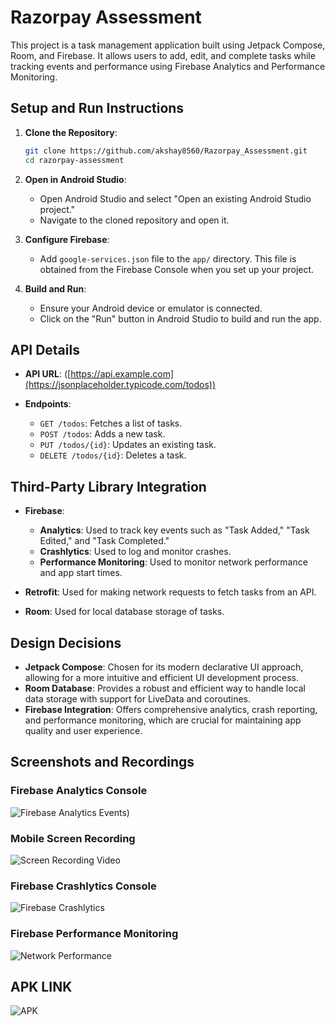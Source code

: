 # Razorpay Assessment

This project is a task management application built using Jetpack Compose, Room, and Firebase. It allows users to add, edit, and complete tasks while tracking events and performance using Firebase Analytics and Performance Monitoring.

## Setup and Run Instructions

1. **Clone the Repository**:
   ```bash
   git clone https://github.com/akshay8560/Razorpay_Assessment.git
   cd razorpay-assessment
   ```

2. **Open in Android Studio**:
   - Open Android Studio and select "Open an existing Android Studio project."
   - Navigate to the cloned repository and open it.

3. **Configure Firebase**:
   - Add  `google-services.json` file to the `app/` directory. This file is obtained from the Firebase Console when you set up your project.

4. **Build and Run**:
   - Ensure your Android device or emulator is connected.
   - Click on the "Run" button in Android Studio to build and run the app.

## API Details

- **API URL**: ([https://api.example.com](https://jsonplaceholder.typicode.com/todos))  

- **Endpoints**:
  - `GET /todos`: Fetches a list of tasks.
  - `POST /todos`: Adds a new task.
  - `PUT /todos/{id}`: Updates an existing task.
  - `DELETE /todos/{id}`: Deletes a task.

## Third-Party Library Integration

- **Firebase**:
  - **Analytics**: Used to track key events such as "Task Added," "Task Edited," and "Task Completed."
  - **Crashlytics**: Used to log and monitor crashes.
  - **Performance Monitoring**: Used to monitor network performance and app start times.

- **Retrofit**: Used for making network requests to fetch tasks from an API.

- **Room**: Used for local database storage of tasks.

## Design Decisions

- **Jetpack Compose**: Chosen for its modern declarative UI approach, allowing for a more intuitive and efficient UI development process.
- **Room Database**: Provides a robust and efficient way to handle local data storage with support for LiveData and coroutines.
- **Firebase Integration**: Offers comprehensive analytics, crash reporting, and performance monitoring, which are crucial for maintaining app quality and user experience.

## Screenshots and Recordings

### Firebase Analytics Console

![Firebase Analytics Events]([https://drive.google.com/file/d/1FNbi8MnzKh0-VCUflV7gK4j50yCKgPii/view?usp=sharing]))

### Mobile Screen Recording 

![Screen Recording Video](https://drive.google.com/file/d/1nVvRDnauoApI-37Y6JvHRu_I-kkYFsjL/view?usp=sharing)

### Firebase Crashlytics Console

![Firebase Crashlytics]([path/to/crashlytics_screenshot.png](https://drive.google.com/file/d/1wW9nCtrumUvbL0QiO3vdif1w5UQL73YO/view?usp=sharing))

### Firebase Performance Monitoring

![Network Performance]([path/to/performance_screenshot.png](https://drive.google.com/file/d/1EAm-ZN_rBBlsypYZEAs9d8rwhGA4kQnJ/view?usp=sharing))

## APK LINK

![APK]([https://drive.google.com/file/d/1Q0_Ng2HkOrbCY-jfSQZqqWMJdYIvFPyJ/view?usp=sharing])




